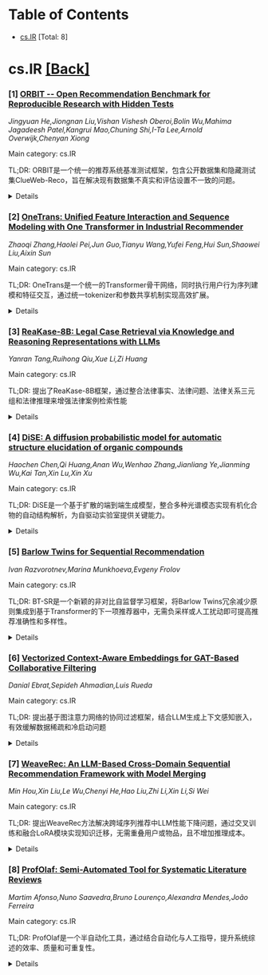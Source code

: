 <div id=toc></div>

# Table of Contents

- [cs.IR](#cs.IR) [Total: 8]


<div id='cs.IR'></div>

# cs.IR [[Back]](#toc)

### [1] [ORBIT -- Open Recommendation Benchmark for Reproducible Research with Hidden Tests](https://arxiv.org/abs/2510.26095)
*Jingyuan He,Jiongnan Liu,Vishan Vishesh Oberoi,Bolin Wu,Mahima Jagadeesh Patel,Kangrui Mao,Chuning Shi,I-Ta Lee,Arnold Overwijk,Chenyan Xiong*

Main category: cs.IR

TL;DR: ORBIT是一个统一的推荐系统基准测试框架，包含公开数据集和隐藏测试集ClueWeb-Reco，旨在解决现有数据集不真实和评估设置不一致的问题。


<details>
  <summary>Details</summary>
Motivation: 现有推荐系统数据集无法捕捉真实用户行为，评估设置不一致导致结论模糊，阻碍了推荐系统的研究和开发。

Method: ORBIT提供标准化评估框架，包含可复现的数据分割和透明设置。引入新的网页推荐任务ClueWeb-Reco，基于8700万高质量网页的浏览序列，作为隐藏测试集评估模型泛化能力。

Result: 在公开基准测试中，推荐系统普遍有所改进，但个体表现差异较大。隐藏测试结果显示现有方法在大规模网页推荐中存在局限性，LLM集成显示出改进潜力。

Conclusion: ORBIT基准测试揭示了现有推荐方法的局限性，特别是在大规模网页推荐场景中，并展示了LLM集成的潜力。该框架为推荐系统的可复现研究提供了标准化平台。

Abstract: Recommender systems are among the most impactful AI applications, interacting
with billions of users every day, guiding them to relevant products, services,
or information tailored to their preferences. However, the research and
development of recommender systems are hindered by existing datasets that fail
to capture realistic user behaviors and inconsistent evaluation settings that
lead to ambiguous conclusions. This paper introduces the Open Recommendation
Benchmark for Reproducible Research with HIdden Tests (ORBIT), a unified
benchmark for consistent and realistic evaluation of recommendation models.
ORBIT offers a standardized evaluation framework of public datasets with
reproducible splits and transparent settings for its public leaderboard.
Additionally, ORBIT introduces a new webpage recommendation task, ClueWeb-Reco,
featuring web browsing sequences from 87 million public, high-quality webpages.
ClueWeb-Reco is a synthetic dataset derived from real, user-consented, and
privacy-guaranteed browsing data. It aligns with modern recommendation
scenarios and is reserved as the hidden test part of our leaderboard to
challenge recommendation models' generalization ability. ORBIT measures 12
representative recommendation models on its public benchmark and introduces a
prompted LLM baseline on the ClueWeb-Reco hidden test. Our benchmark results
reflect general improvements of recommender systems on the public datasets,
with variable individual performances. The results on the hidden test reveal
the limitations of existing approaches in large-scale webpage recommendation
and highlight the potential for improvements with LLM integrations. ORBIT
benchmark, leaderboard, and codebase are available at
https://www.open-reco-bench.ai.

</details>


### [2] [OneTrans: Unified Feature Interaction and Sequence Modeling with One Transformer in Industrial Recommender](https://arxiv.org/abs/2510.26104)
*Zhaoqi Zhang,Haolei Pei,Jun Guo,Tianyu Wang,Yufei Feng,Hui Sun,Shaowei Liu,Aixin Sun*

Main category: cs.IR

TL;DR: OneTrans是一个统一的Transformer骨干网络，同时执行用户行为序列建模和特征交互，通过统一tokenizer和参数共享机制实现高效扩展。


<details>
  <summary>Details</summary>
Motivation: 现有推荐系统中，特征交互模块和用户行为序列模块通常分开开发，阻碍了双向信息交换和统一优化扩展。

Method: 使用统一tokenizer将顺序和非顺序属性转换为单一token序列；堆叠的OneTrans块在相似顺序token间共享参数，为非顺序token分配特定参数；通过因果注意力和跨请求KV缓存实现预计算和缓存。

Result: 在工业规模数据集上，OneTrans随参数增加而高效扩展，持续优于强基线，在线A/B测试中实现人均GMV提升5.68%。

Conclusion: OneTrans成功统一了用户行为序列建模和特征交互，实现了高效扩展和性能提升。

Abstract: In recommendation systems, scaling up feature-interaction modules (e.g.,
Wukong, RankMixer) or user-behavior sequence modules (e.g., LONGER) has
achieved notable success. However, these efforts typically proceed on separate
tracks, which not only hinders bidirectional information exchange but also
prevents unified optimization and scaling. In this paper, we propose OneTrans,
a unified Transformer backbone that simultaneously performs user-behavior
sequence modeling and feature interaction. OneTrans employs a unified tokenizer
to convert both sequential and non-sequential attributes into a single token
sequence. The stacked OneTrans blocks share parameters across similar
sequential tokens while assigning token-specific parameters to non-sequential
tokens. Through causal attention and cross-request KV caching, OneTrans enables
precomputation and caching of intermediate representations, significantly
reducing computational costs during both training and inference. Experimental
results on industrial-scale datasets demonstrate that OneTrans scales
efficiently with increasing parameters, consistently outperforms strong
baselines, and yields a 5.68% lift in per-user GMV in online A/B tests.

</details>


### [3] [ReaKase-8B: Legal Case Retrieval via Knowledge and Reasoning Representations with LLMs](https://arxiv.org/abs/2510.26178)
*Yanran Tang,Ruihong Qiu,Xue Li,Zi Huang*

Main category: cs.IR

TL;DR: 提出了ReaKase-8B框架，通过整合法律事实、法律问题、法律关系三元组和法律推理来增强法律案例检索性能


<details>
  <summary>Details</summary>
Motivation: 现有法律案例检索方法主要依赖传统词汇模型和预训练语言模型，但忽略了法律实体间的关系以及法律推理过程，这些信息对区分不同案例至关重要

Method: 设计了上下文法律案例表示学习范式，使用微调的大型语言模型，整合法律事实、法律问题、法律关系三元组和法律推理信息

Result: 在COLIEE 2022和2023基准数据集上的实验表明，该框架显著提高了检索性能，优于基线模型

Conclusion: 将法律推理整合到法律案例检索系统中具有巨大潜力，能够有效提升检索准确性

Abstract: Legal case retrieval (LCR) is a cornerstone of real-world legal decision
making, as it enables practitioners to identify precedents for a given query
case. Existing approaches mainly rely on traditional lexical models and
pretrained language models to encode the texts of legal cases. Yet there are
rich information in the relations among different legal entities as well as the
crucial reasoning process that uncovers how legal facts and legal issues can
lead to judicial decisions. Such relational reasoning process reflects the
distinctive characteristics of each case that can distinguish one from another,
mirroring the real-world judicial process. Naturally, incorporating such
information into the precise case embedding could further enhance the accuracy
of case retrieval. In this paper, a novel ReaKase-8B framework is proposed to
leverage extracted legal facts, legal issues, legal relation triplets and legal
reasoning for effective legal case retrieval. ReaKase-8B designs an in-context
legal case representation learning paradigm with a fine-tuned large language
model. Extensive experiments on two benchmark datasets from COLIEE 2022 and
COLIEE 2023 demonstrate that our knowledge and reasoning augmented embeddings
substantially improve retrieval performance over baseline models, highlighting
the potential of integrating legal reasoning into legal case retrieval systems.
The code has been released on https://github.com/yanran-tang/ReaKase-8B.

</details>


### [4] [DiSE: A diffusion probabilistic model for automatic structure elucidation of organic compounds](https://arxiv.org/abs/2510.26231)
*Haochen Chen,Qi Huang,Anan Wu,Wenhao Zhang,Jianliang Ye,Jianming Wu,Kai Tan,Xin Lu,Xin Xu*

Main category: cs.IR

TL;DR: DiSE是一个基于扩散的端到端生成模型，整合多种光谱模态实现有机化合物的自动结构解析，为自驱动实验室提供关键能力。


<details>
  <summary>Details</summary>
Motivation: 实现自动结构解析对于自驱动实验室至关重要，能够闭合实验反馈循环，为机器学习模型提供可靠的结构信息以进行实时决策和优化。

Method: 开发DiSE模型，整合质谱(MS)、13C和1H化学位移、HSQC和COSY等多种光谱模态，通过数据驱动方法学习光谱间的内在关联。

Result: DiSE在化学多样性数据集上表现出卓越的准确性、强大的泛化能力和对实验数据的鲁棒性，尽管仅在计算光谱上训练。

Conclusion: DiSE代表了向完全自动化结构解析的重大进展，在天然产物研究、药物发现和自驱动实验室中具有广泛潜力。

Abstract: Automatic structure elucidation is essential for self-driving laboratories as
it enables the system to achieve truly autonomous. This capability closes the
experimental feedback loop, ensuring that machine learning models receive
reliable structure information for real-time decision-making and optimization.
Herein, we present DiSE, an end-to-end diffusion-based generative model that
integrates multiple spectroscopic modalities, including MS, 13C and 1H chemical
shifts, HSQC, and COSY, to achieve automated yet accurate structure elucidation
of organic compounds. By learning inherent correlations among spectra through
data-driven approaches, DiSE achieves superior accuracy, strong generalization
across chemically diverse datasets, and robustness to experimental data despite
being trained on calculated spectra. DiSE thus represents a significant advance
toward fully automated structure elucidation, with broad potential in natural
product research, drug discovery, and self-driving laboratories.

</details>


### [5] [Barlow Twins for Sequential Recommendation](https://arxiv.org/abs/2510.26407)
*Ivan Razvorotnev,Marina Munkhoeva,Evgeny Frolov*

Main category: cs.IR

TL;DR: BT-SR是一个新颖的非对比自监督学习框架，将Barlow Twins冗余减少原则集成到基于Transformer的下一项推荐器中，无需负采样或人工扰动即可提高推荐准确性和多样性。


<details>
  <summary>Details</summary>
Motivation: 解决序列推荐中稀疏交互数据、流行度偏差以及准确性与多样性之间的冲突目标问题，同时避免现有对比学习方法的大批量需求、手工增强和负采样等缺点。

Method: 集成Barlow Twins冗余减少原则到Transformer推荐器中，学习对齐相似短期行为用户嵌入，同时保持长期区分性，无需负采样或人工扰动。

Result: 在五个公共基准测试中，BT-SR持续提高下一项预测准确性，显著增强长尾项目覆盖率和推荐校准度，单个超参数可控制准确性-多样性权衡。

Conclusion: BT-SR通过结构敏感对齐有效识别新兴用户意图并减轻噪声历史背景影响，为实践者提供可适应特定应用需求的推荐解决方案。

Abstract: Sequential recommendation models must navigate sparse interaction data
popularity bias and conflicting objectives like accuracy versus diversity While
recent contrastive selfsupervised learning SSL methods offer improved accuracy
they come with tradeoffs large batch requirements reliance on handcrafted
augmentations and negative sampling that can reinforce popularity bias In this
paper we introduce BT-SR a novel noncontrastive SSL framework that integrates
the Barlow Twins redundancyreduction principle into a Transformerbased nextitem
recommender BTSR learns embeddings that align users with similar shortterm
behaviors while preserving longterm distinctionswithout requiring negative
sampling or artificial perturbations This structuresensitive alignment allows
BT-SR to more effectively recognize emerging user intent and mitigate the
influence of noisy historical context Our experiments on five public benchmarks
demonstrate that BTSR consistently improves nextitem prediction accuracy and
significantly enhances longtail item coverage and recommendation calibration
Crucially we show that a single hyperparameter can control the
accuracydiversity tradeoff enabling practitioners to adapt recommendations to
specific application needs

</details>


### [6] [Vectorized Context-Aware Embeddings for GAT-Based Collaborative Filtering](https://arxiv.org/abs/2510.26461)
*Danial Ebrat,Sepideh Ahmadian,Luis Rueda*

Main category: cs.IR

TL;DR: 提出基于图注意力网络的协同过滤框架，结合LLM生成上下文感知嵌入，有效缓解数据稀疏和冷启动问题


<details>
  <summary>Details</summary>
Motivation: 推荐系统常面临数据稀疏和冷启动场景的限制，难以为新用户或不活跃用户提供准确推荐

Method: 使用LLM生成用户简档和统一项目元数据作为图节点特征，在二分图上应用GAT，结合BPR损失函数和余弦相似度项的混合损失

Result: 在MovieLens数据集上相比SOTA基线在Precision、NDCG和MAP指标上持续提升，对交互历史有限的用户表现出鲁棒性

Conclusion: 通过将LLM衍生的上下文理解整合到图架构中，有效缓解稀疏性和冷启动限制，未来将关注准确性、覆盖度、多样性的平衡以及公平性约束

Abstract: Recommender systems often struggle with data sparsity and cold-start
scenarios, limiting their ability to provide accurate suggestions for new or
infrequent users. This paper presents a Graph Attention Network (GAT) based
Collaborative Filtering (CF) framework enhanced with Large Language Model (LLM)
driven context aware embeddings. Specifically, we generate concise textual user
profiles and unify item metadata (titles, genres, overviews) into rich textual
embeddings, injecting these as initial node features in a bipartite user item
graph. To further optimize ranking performance, we introduce a hybrid loss
function that combines Bayesian Personalized Ranking (BPR) with a cosine
similarity term and robust negative sampling, ensuring explicit negative
feedback is distinguished from unobserved data. Experiments on the MovieLens
100k and 1M datasets show consistent improvements over state-of-the-art
baselines in Precision, NDCG, and MAP while demonstrating robustness for users
with limited interaction history. Ablation studies confirm the critical role of
LLM-augmented embeddings and the cosine similarity term in capturing nuanced
semantic relationships. Our approach effectively mitigates sparsity and
cold-start limitations by integrating LLM-derived contextual understanding into
graph-based architectures. Future directions include balancing recommendation
accuracy with coverage and diversity, and introducing fairness-aware
constraints and interpretability features to enhance system performance
further.

</details>


### [7] [WeaveRec: An LLM-Based Cross-Domain Sequential Recommendation Framework with Model Merging](https://arxiv.org/abs/2510.26546)
*Min Hou,Xin Liu,Le Wu,Chenyi He,Hao Liu,Zhi Li,Xin Li,Si Wei*

Main category: cs.IR

TL;DR: 提出WeaveRec方法解决跨域序列推荐中LLM性能下降问题，通过交叉训练和融合LoRA模块实现知识迁移，无需重叠用户或物品，且不增加推理成本。


<details>
  <summary>Details</summary>
Motivation: 现有跨域推荐方法依赖重叠用户/物品，这在现实中很少见。虽然LLM和模型融合技术可以统一多域数据，但简单地组合训练或融合多个域特定LLM往往会导致性能下降。

Method: WeaveRec方法交叉训练多个LoRA模块，以编织方式使用源域和目标域数据，然后通过模型融合将它们合并。该方法可扩展到多源域场景，且不增加推理延迟或内存成本。

Result: 在单源、多源和跨平台跨域推荐场景的广泛实验中，WeaveRec有效缓解了性能下降问题，并在实际推荐任务中始终优于基线方法。

Conclusion: WeaveRec通过创新的交叉训练和模型融合策略，成功解决了LLM在跨域推荐中的性能退化问题，为无需重叠用户/物品的跨域推荐提供了有效解决方案。

Abstract: Cross-Domain Sequential Recommendation (CDSR) seeks to improve user
preference modeling by transferring knowledge from multiple domains. Despite
the progress made in CDSR, most existing methods rely on overlapping users or
items to establish cross-domain correlations-a requirement that rarely holds in
real-world settings. The advent of large language models (LLM) and
model-merging techniques appears to overcome this limitation by unifying
multi-domain data without explicit overlaps. Yet, our empirical study shows
that naively training an LLM on combined domains-or simply merging several
domain-specific LLMs-often degrades performance relative to a model trained
solely on the target domain. To address these challenges, we first
experimentally investigate the cause of suboptimal performance in LLM-based
cross-domain recommendation and model merging. Building on these insights, we
introduce WeaveRec, which cross-trains multiple LoRA modules with source and
target domain data in a weaving fashion, and fuses them via model merging.
WeaveRec can be extended to multi-source domain scenarios and notably does not
introduce additional inference-time cost in terms of latency or memory.
Furthermore, we provide a theoretical guarantee that WeaveRec can reduce the
upper bound of the expected error in the target domain. Extensive experiments
on single-source, multi-source, and cross-platform cross-domain recommendation
scenarios validate that WeaveRec effectively mitigates performance degradation
and consistently outperforms baseline approaches in real-world recommendation
tasks.

</details>


### [8] [ProfOlaf: Semi-Automated Tool for Systematic Literature Reviews](https://arxiv.org/abs/2510.26750)
*Martim Afonso,Nuno Saavedra,Bruno Lourenço,Alexandra Mendes,João Ferreira*

Main category: cs.IR

TL;DR: ProfOlaf是一个半自动化工具，通过结合自动化与人工指导，提升系统综述的效率、质量和可重复性。


<details>
  <summary>Details</summary>
Motivation: 系统综述和映射研究对于综合研究、识别差距和指导未来工作至关重要，但通常劳动密集且耗时。现有工具仅支持特定步骤，大部分过程仍需手动且容易出错。

Method: ProfOlaf支持迭代式滚雪球法进行文献收集，采用人机协同过滤，并利用大语言模型协助分析文章、提取关键主题和回答论文内容相关问题。

Result: 通过将自动化与指导性人工努力相结合，ProfOlaf提高了系统综述的效率、质量和可重复性。

Conclusion: ProfOlaf是一个有效的半自动化工具，能够在保持方法严谨性的同时，显著提升系统综述过程的效率和质量。

Abstract: Systematic reviews and mapping studies are critical for synthesizing
research, identifying gaps, and guiding future work, but they are often
labor-intensive and time-consuming. Existing tools provide partial support for
specific steps, leaving much of the process manual and error-prone. We present
ProfOlaf, a semi-automated tool designed to streamline systematic reviews while
maintaining methodological rigor. ProfOlaf supports iterative snowballing for
article collection with human-in-the-loop filtering and uses large language
models to assist in analyzing articles, extracting key topics, and answering
queries about the content of papers. By combining automation with guided manual
effort, ProfOlaf enhances the efficiency, quality, and reproducibility of
systematic reviews across research fields. A video describing and demonstrating
ProfOlaf is available at: https://youtu.be/4noUXfcmxsE

</details>
